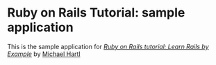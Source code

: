 # Ruby on Rails Tutorial: sample application

This is the sample application for [*Ruby on Rails tutorial: Learn Rails by Example*](http://railstutorial.org) by [Michael Hartl](http://michawlhartle.com)